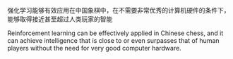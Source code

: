 强化学习能够有效应用在中国象棋中，在不需要非常优秀的计算机硬件的条件下，能够取得接近甚至超过人类玩家的智能

Reinforcement learning can be effectively applied in Chinese chess, and it can achieve intelligence that is close to or even surpasses that of human players without the need for very good computer hardware.

